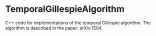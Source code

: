 # TemporalGillespieAlgorithm
C++ code for implementations of the temporal Gillespie algorithm. The algorithm is described in the paper: arXiv:1504.
